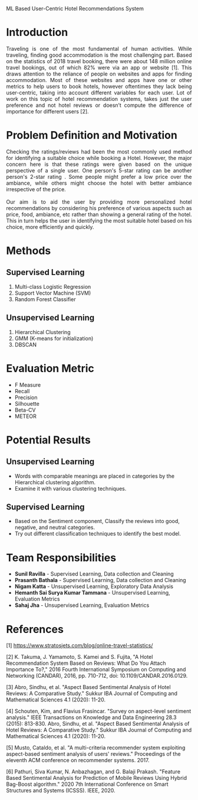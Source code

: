 ML Based User-Centric Hotel Recommendations System 
# Introduction
<div align ="justify"> Traveling is one of the most fundamental of human activities. While traveling, finding good accommodation is the most challenging part. Based on the statistics of 2018 travel booking, there were about 148 million online travel bookings, out of which 82% were via an app or website [1]. This draws attention to the reliance of people on websites and apps for finding accommodation. Most of these websites and apps have one or other metrics to help users to book hotels, however oftentimes they lack being user-centric, taking into account different variables for each user. Lot of work on this topic of hotel recommendation systems, takes just the user preference and not hotel reviews or doesn’t compute the difference of importance for different users [2]. </div>

# Problem Definition and Motivation
<div align ="justify"> Checking the ratings/reviews had been the most commonly used method for identifying a suitable choice while booking a Hotel. However, the major concern here is that these ratings were given based on the unique perspective of a single user. One person's 5-star rating can be another person's 2-star rating	. Some people might prefer a low price over the ambiance, while others might choose the hotel with better ambiance irrespective of the price. 
<br>
<br>
Our aim is to aid the user by providing more personalized hotel recommendations by considering his preference of various aspects such as price, food, ambiance, etc rather than showing a general rating of the hotel. This in turn helps the user in identifying the most suitable hotel based on his choice, more efficiently and quickly.
</div>

# Methods
## Supervised Learning
<ol>
  <li>Multi-class Logistic Regression</li>
  <li>Support Vector Machine (SVM)</li>
  <li>Random Forest Classifier</li>
</ol>

## Unsupervised Learning
<ol>
  <li>Hierarchical Clustering</li>
  <li>GMM (K-means for initialization)</li>
  <li>DBSCAN</li>
</ol>

# Evaluation Metric
<ul>
  <li>F Measure </li>
  <li>Recall </li>
  <li>Precision</li>
  <li>Silhouette</li>
  <li>Beta-CV</li>
  <li>METEOR</li>
</ul>

# Potential Results
## Unsupervised Learning
<ul>
  <li>Words with comparable meanings are placed in categories by the Hierarchical clustering algorithm.</li>
  <li>Examine it with various clustering techniques.</li>
</ul>

## Supervised Learning
<ul>
  <li>Based on the Sentiment component, Classify the reviews into good, negative, and neutral categories.</li>
  <li>Try out different classification techniques to identify the best model.</li>
</ul>

# Team Responsibilities
<ul>
  <li><strong>Sunil Ravilla</strong> - Supervised Learning, Data collection and Cleaning</li>
  <li><strong>Prasanth Bathala</strong> - Supervised Learning, Data collection and Cleaning</li>
  <li><strong>Nigam Katta</strong> - Unsupervised Learning, Exploratory Data Analysis</li>
  <li><strong>Hemanth Sai Surya Kumar Tammana</strong> - Unsupervised Learning, Evaluation Metrics</li>
  <li><strong>Sahaj Jha</strong> - Unsupervised Learning, Evaluation Metrics</li>
</ul>


# References
[1] https://www.stratosjets.com/blog/online-travel-statistics/

[2] K. Takuma, J. Yamamoto, S. Kamei and S. Fujita, "A Hotel Recommendation System Based on Reviews: What Do You Attach Importance To?," 2016 Fourth International Symposium on Computing and Networking (CANDAR), 2016, pp. 710-712, doi: 10.1109/CANDAR.2016.0129.

[3] Abro, Sindhu, et al. "Aspect Based Sentimental Analysis of Hotel Reviews: A Comparative Study." Sukkur IBA Journal of Computing and Mathematical Sciences 4.1 (2020): 11-20.

[4] Schouten, Kim, and Flavius Frasincar. "Survey on aspect-level sentiment analysis." IEEE Transactions on Knowledge and Data Engineering 28.3 (2015): 813-830.
Abro, Sindhu, et al. "Aspect Based Sentimental Analysis of Hotel Reviews: A Comparative Study." Sukkur IBA Journal of Computing and Mathematical Sciences 4.1 (2020): 11-20.

[5] Musto, Cataldo, et al. "A multi-criteria recommender system exploiting aspect-based sentiment analysis of users' reviews." Proceedings of the eleventh ACM conference on recommender systems. 2017.

[6] Pathuri, Siva Kumar, N. Anbazhagan, and G. Balaji Prakash. "Feature Based Sentimental Analysis for Prediction of Mobile Reviews Using Hybrid Bag-Boost algorithm." 2020 7th International Conference on Smart Structures and Systems (ICSSS). IEEE, 2020.
